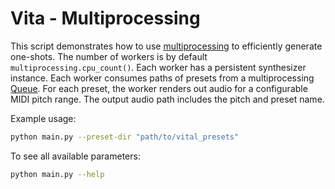 # Vita - Multiprocessing

This script demonstrates how to use [multiprocessing](https://docs.python.org/3/library/multiprocessing.html) to efficiently generate one-shots. The number of workers is by default `multiprocessing.cpu_count()`. Each worker has a persistent synthesizer instance. Each worker consumes paths of presets from a multiprocessing [Queue](https://docs.python.org/3/library/multiprocessing.html#pipes-and-queues). For each preset, the worker renders out audio for a configurable MIDI pitch range. The output audio path includes the pitch and preset name.

Example usage:

```bash
python main.py --preset-dir "path/to/vital_presets"
```

To see all available parameters:
```bash
python main.py --help
```
